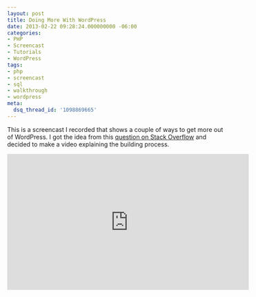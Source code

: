 ```yaml
---
layout: post
title: Doing More With WordPress
date: 2013-02-22 09:28:24.000000000 -06:00
categories:
- PHP
- Screencast
- Tutorials
- WordPress
tags:
- php
- screencast
- sql
- walkthrough
- wordpress
meta:
  dsq_thread_id: '1098869665'
---
```


This is a screencast I recorded that shows a couple of ways to get more out of
WordPress. I got the idea from this [question on Stack Overflow][stackoverflow]
and decided to make a video explaining the building process.

<iframe width="560" height="315" src="http://www.youtube.com/embed/8eYE-PEaGB0" frameborder="0" allowfullscreen></iframe>

[stackoverflow]: https://www.cocoacontrols.com/controls/rfquiltlayout
